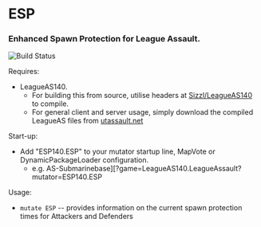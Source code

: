 # ESP

### Enhanced Spawn Protection for League Assault.
![Build Status](https://github.com/Sizzl/ESP/actions/workflows/ucc-make.yml/badge.svg)



Requires:

 - LeagueAS140.
   - For building this from source, utilise headers at [Sizzl/LeagueAS140](https://github.com/Sizzl/LeagueAS140) to compile.
   - For general client and server usage, simply download the compiled LeagueAS files from [utassault.net](https://www.utassault.net/leagueas/files/LeagueAS140.zip)

Start-up:
 - Add "ESP140.ESP" to your mutator startup line, MapVote or DynamicPackageLoader configuration.
   - e.g. AS-Submarinebase][?game=LeagueAS140.LeagueAssault?mutator=ESP140.ESP

Usage:

 - `mutate ESP` -- provides information on the current spawn protection times for Attackers and Defenders
